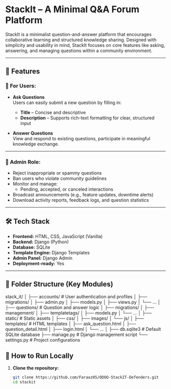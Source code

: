 # StackIt – A Minimal Q&A Forum Platform

StackIt is a minimalist question-and-answer platform that encourages collaborative learning and structured knowledge sharing. Designed with simplicity and usability in mind, StackIt focuses on core features like asking, answering, and managing questions within a community environment.

---

## 🚀 Features

### 🧠 For Users:
- **Ask Questions**  
  Users can easily submit a new question by filling in:
  - **Title** – Concise and descriptive
  - **Description** – Supports rich-text formatting for clear, structured input

- **Answer Questions**  
  View and respond to existing questions, participate in meaningful knowledge exchange.

---

### 🔐 Admin Role:
- Reject inappropriate or spammy questions
- Ban users who violate community guidelines
- Monitor and manage:
  - Pending, accepted, or canceled interactions
- Broadcast announcements (e.g., feature updates, downtime alerts)
- Download activity reports, feedback logs, and question statistics

---

## 🛠️ Tech Stack

- **Frontend:** HTML, CSS, JavaScript (Vanilla)
- **Backend:** Django (Python)
- **Database:** SQLite
- **Template Engine:** Django Templates
- **Admin Panel:** Django Admin
- **Deployment-ready:** Yes

---

## 📁 Folder Structure (Key Modules)

stack_it/
│
├── accounts/ # User authentication and profiles
│ ├── migrations/
│ ├── admin.py
│ ├── models.py
│ ├── views.py
│ └── ...
│
├── questions/ # Question and answer logic
│ ├── migrations/
│ ├── management/
│ ├── templatetags/
│ ├── models.py
│ └── ...
│
├── static/ # Static assets
│ ├── css/
│ ├── images/
│ └── js/
│
├── templates/ # HTML templates
│ ├── ask_question.html
│ ├── question_detail.html
│ ├── login.html
│ └── ...
│
├── db.sqlite3 # Default SQLite database
├── manage.py # Django management script
└── settings.py # Project configurations
## 🧪 How to Run Locally

1. **Clone the repository:**

   ```bash
   git clone https://github.com/Faraaz05/ODOO-StackIT-Defenders.git
   cd stackit
